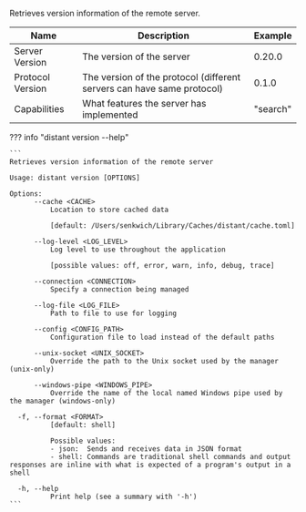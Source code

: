Retrieves version information of the remote server.

| Name              | Description                                                               | Example           |
| ----------------- | ------------------------------------------------------------------------- | ----------------- |
| Server Version    | The version of the server                                                 | 0.20.0            |
| Protocol Version  | The version of the protocol (different servers can have same protocol)    | 0.1.0             |
| Capabilities      | What features the server has implemented                                  | "search"          |

??? info "distant version --help"

    ```
    Retrieves version information of the remote server

    Usage: distant version [OPTIONS]

    Options:
          --cache <CACHE>
              Location to store cached data

              [default: /Users/senkwich/Library/Caches/distant/cache.toml]

          --log-level <LOG_LEVEL>
              Log level to use throughout the application

              [possible values: off, error, warn, info, debug, trace]

          --connection <CONNECTION>
              Specify a connection being managed

          --log-file <LOG_FILE>
              Path to file to use for logging

          --config <CONFIG_PATH>
              Configuration file to load instead of the default paths

          --unix-socket <UNIX_SOCKET>
              Override the path to the Unix socket used by the manager (unix-only)

          --windows-pipe <WINDOWS_PIPE>
              Override the name of the local named Windows pipe used by the manager (windows-only)

      -f, --format <FORMAT>
              [default: shell]

              Possible values:
              - json:  Sends and receives data in JSON format
              - shell: Commands are traditional shell commands and output responses are inline with what is expected of a program's output in a shell

      -h, --help
              Print help (see a summary with '-h')
    ```
